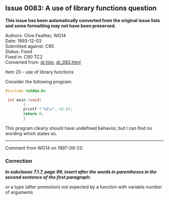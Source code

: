## Issue 0083: A use of library functions question

**This issue has been automatically converted from the original issue lists and some formatting may not have been preserved.**

Authors: Clive Feather, WG14  
Date: 1993-12-03  
Submitted against: C90  
Status: Fixed  
Fixed in: C90 TC2  
Converted from: [dr.htm](https://www.open-std.org/jtc1/sc22/wg14/www/docs/dr.htm), [dr_083.html](https://www.open-std.org/jtc1/sc22/wg14/www/docs/dr_083.html)

Item 20 \- use of library functions

Consider the following program:

```c
#include <stdio.h>

 int main (void)
        {
        printf ("%d\n", 42.0);
        return 0;
        }
```

This program clearly should have undefined behavior, but I can find no wording
which states so.

---

Comment from WG14 on 1997-09-23:

### Correction

***In subclause 7.1.7, page 99, insert after the words in parentheses in the
second sentence of the first paragraph:***

or a type (after promotion) not expected by a function with variable number of
arguments
